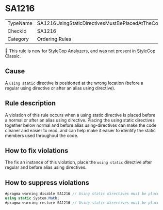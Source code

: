 # SA1216

<table>
<tr>
  <td>TypeName</td>
  <td>SA1216UsingStaticDirectivesMustBePlacedAtTheCorrectLocation</td>
</tr>
<tr>
  <td>CheckId</td>
  <td>SA1216</td>
</tr>
<tr>
  <td>Category</td>
  <td>Ordering Rules</td>
</tr>
</table>

:memo: This rule is new for StyleCop Analyzers, and was not present in StyleCop Classic.

## Cause

A `using static` directive is positioned at the wrong location (before a regular using directive or after an alias using directive).

## Rule description

A violation of this rule occurs when a using static directive is placed before a normal or after an alias using directive. Placing the using static directives together below normal and before alias using-directives can make the code cleaner and easier to read, and can help make it easier to identify the static members used throughout the code.

## How to fix violations

The fix an instance of this violation, place the `using static` directive after regular and before alias using directives.

## How to suppress violations

```csharp
#pragma warning disable SA1216 // Using static directives must be placed at the correct location
using static System.Math;
#pragma warning restore SA1216 // Using static directives must be placed at the correct location
```
